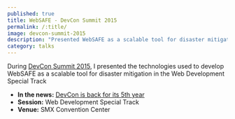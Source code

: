 ```yaml
---
published: true
title: WebSAFE - DevCon Summit 2015
permalink: /:title/
image: devcon-summit-2015
description: "Presented WebSAFE as a scalable tool for disaster mitigation in the Web Development Special Track"
category: talks
---
```


During [DevCon Summit 2015](https://devcon.ph/), I presented the technologies used to develop WebSAFE as a scalable tool for disaster mitigation in the Web Development Special Track

- **In the news:** [DevCon is back for its 5th year](https://www.rappler.com/bulletin-board/110697-devcon-summit-2015/)
- **Session:** Web Development Special Track
- **Venue:** SMX Convention Center
